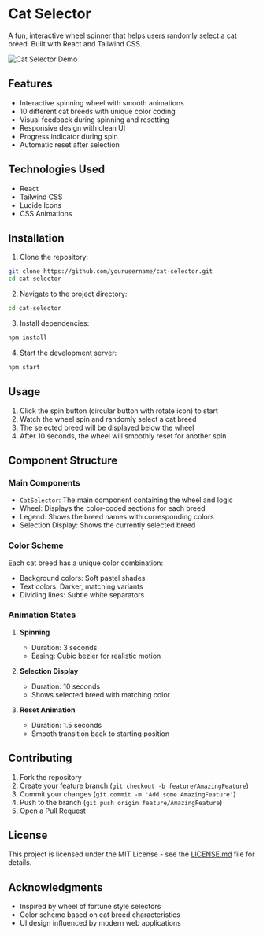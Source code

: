 # Cat Selector

A fun, interactive wheel spinner that helps users randomly select a cat breed. Built with React and Tailwind CSS.

![Cat Selector Demo](demo.gif)

## Features

- Interactive spinning wheel with smooth animations
- 10 different cat breeds with unique color coding
- Visual feedback during spinning and resetting
- Responsive design with clean UI
- Progress indicator during spin
- Automatic reset after selection

## Technologies Used

- React
- Tailwind CSS
- Lucide Icons
- CSS Animations

## Installation

1. Clone the repository:

```bash
git clone https://github.com/yourusername/cat-selector.git
cd cat-selector
```

2. Navigate to the project directory:

```bash
cd cat-selector
```

3. Install dependencies:

```bash
npm install
```

4. Start the development server:

```bash
npm start
```

## Usage

1. Click the spin button (circular button with rotate icon) to start
2. Watch the wheel spin and randomly select a cat breed
3. The selected breed will be displayed below the wheel
4. After 10 seconds, the wheel will smoothly reset for another spin

## Component Structure

### Main Components

- `CatSelector`: The main component containing the wheel and logic
- Wheel: Displays the color-coded sections for each breed
- Legend: Shows the breed names with corresponding colors
- Selection Display: Shows the currently selected breed

### Color Scheme

Each cat breed has a unique color combination:

- Background colors: Soft pastel shades
- Text colors: Darker, matching variants
- Dividing lines: Subtle white separators

### Animation States

1. **Spinning**

   - Duration: 3 seconds
   - Easing: Cubic bezier for realistic motion

2. **Selection Display**

   - Duration: 10 seconds
   - Shows selected breed with matching color

3. **Reset Animation**
   - Duration: 1.5 seconds
   - Smooth transition back to starting position

## Contributing

1. Fork the repository
2. Create your feature branch (`git checkout -b feature/AmazingFeature`)
3. Commit your changes (`git commit -m 'Add some AmazingFeature'`)
4. Push to the branch (`git push origin feature/AmazingFeature`)
5. Open a Pull Request

## License

This project is licensed under the MIT License - see the [LICENSE.md](LICENSE.md) file for details.

## Acknowledgments

- Inspired by wheel of fortune style selectors
- Color scheme based on cat breed characteristics
- UI design influenced by modern web applications
